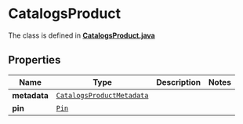 

# CatalogsProduct

The class is defined in **[CatalogsProduct.java](../../src/main/java/org/openapitools/model/CatalogsProduct.java)**

## Properties

Name | Type | Description | Notes
------------ | ------------- | ------------- | -------------
**metadata** | [`CatalogsProductMetadata`](CatalogsProductMetadata.md) |  | 
**pin** | [`Pin`](Pin.md) |  | 




